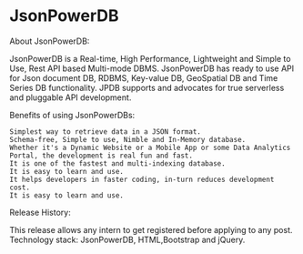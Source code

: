 # JsonPowerDB

About JsonPowerDB:


 JsonPowerDB is a Real-time, High Performance, Lightweight and Simple to Use, Rest API based Multi-mode DBMS.
    JsonPowerDB has ready to use API for Json document DB, RDBMS, Key-value DB, GeoSpatial DB and Time Series DB functionality. JPDB supports and advocates for true serverless and pluggable API development.


   

Benefits of using JsonPowerDBs:

    Simplest way to retrieve data in a JSON format.
    Schema-free, Simple to use, Nimble and In-Memory database.
    Whether it's a Dynamic Website or a Mobile App or some Data Analytics Portal, the development is real fun and fast. 
    It is one of the fastest and multi-indexing database.
    It is easy to learn and use.
    It helps developers in faster coding, in-turn reduces development cost.
    It is easy to learn and use.
    
Release History:

  This release allows any intern to get registered before applying to any post.
  Technology stack: JsonPowerDB, HTML,Bootstrap and jQuery.
